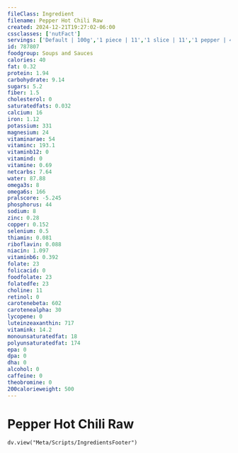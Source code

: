 ```yaml
---
fileClass: Ingredient
filename: Pepper Hot Chili Raw
created: 2024-12-21T19:27:02-06:00
cssclasses: ['nutFact']
servings: ['Default | 100g','1 piece | 11','1 slice | 11','1 pepper | 45','1 jalapeno pepper | 14','1 cup, chopped | 150','1 oz, raw, yields | 21']
id: 787807
foodgroup: Soups and Sauces
calories: 40
fat: 0.32
protein: 1.94
carbohydrate: 9.14
sugars: 5.2
fiber: 1.5
cholesterol: 0
saturatedfats: 0.032
calcium: 16
iron: 1.12
potassium: 331
magnesium: 24
vitaminarae: 54
vitaminc: 193.1
vitaminb12: 0
vitamind: 0
vitamine: 0.69
netcarbs: 7.64
water: 87.88
omega3s: 8
omega6s: 166
pralscore: -5.245
phosphorus: 44
sodium: 8
zinc: 0.28
copper: 0.152
selenium: 0.5
thiamin: 0.081
riboflavin: 0.088
niacin: 1.097
vitaminb6: 0.392
folate: 23
folicacid: 0
foodfolate: 23
folatedfe: 23
choline: 11
retinol: 0
carotenebeta: 602
carotenealpha: 30
lycopene: 0
luteinzeaxanthin: 717
vitamink: 14.2
monounsaturatedfat: 18
polyunsaturatedfat: 174
epa: 0
dpa: 0
dha: 0
alcohol: 0
caffeine: 0
theobromine: 0
200calorieweight: 500
---
```


# Pepper Hot Chili Raw

```dataviewjs
dv.view("Meta/Scripts/IngredientsFooter")
```